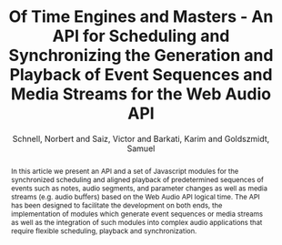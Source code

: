 --- 
title: "Of Time Engines and Masters - An API for Scheduling and Synchronizing the Generation and Playback of Event Sequences and Media Streams for the Web Audio API" 
abstract: "In this article we present an API and a set of Javascript modules for the synchronized scheduling and aligned playback of predetermined sequences of events such as notes, audio segments, and parameter changes as well as media streams (e.g. audio buffers) based on the Web Audio API logical time. The API has been designed to facilitate the development on both ends, the implementation of modules which generate event sequences or media streams as well as the integration of such modules into complex audio applications that require flexible scheduling, playback and synchronization." 
address: "Paris" 
author: "Schnell, Norbert and Saiz, Victor and Barkati, Karim and Goldszmidt, Samuel"
webAuthor: "Norbert Schnell, Victor Saiz, Karim Barkati, Samuel Goldszmidt" 
booktitle: "Proceedings of the International Web Audio Conference" 
editor: "Goldszmidt, Samuel and Schnell, Norbert and Saiz, Victor and Matuszewski, Benjamin" 
month: "Proceedings of the International Web Audio Conference"
pages: "" 
publisher: "IRCAM" 
series: "WAC '15"
track: "Paper"  
year: "2015" 
id: "2015_19" 
tags: year2015
media: https://medias.ircam.fr/x6c8804 
pdflink: /_data/papers/pdf/2015/2015_19.pdf
ISSN: 2663-5844
---